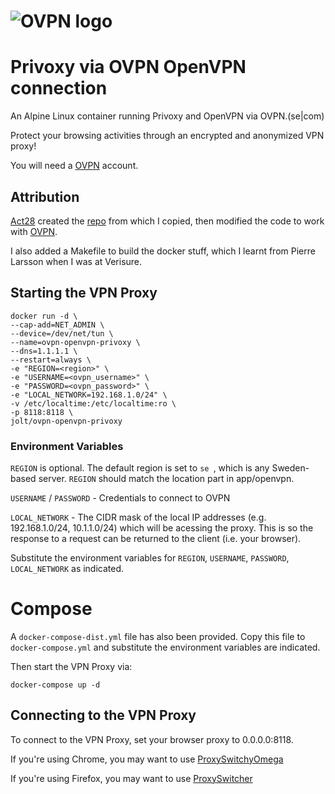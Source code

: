 # ![OVPN logo](https://www.ovpn.com/images/logos/logo.svg)

# Privoxy via OVPN OpenVPN connection
An Alpine Linux container running Privoxy and OpenVPN via OVPN.(se|com)

Protect your browsing activities through an encrypted and anonymized VPN proxy!

You will need a [OVPN](https://www.ovpn.se) account. 

## Attribution
[Act28](https://github.com/act28) created the [repo](https://github.com/act28/pia-openvpn-proxy) from which I copied, then modified the code to work with [OVPN](https://ovpn.se).

I also added a Makefile to build the docker stuff, which I learnt from Pierre Larsson when I was at Verisure.

## Starting the VPN Proxy

```Shell
docker run -d \
--cap-add=NET_ADMIN \
--device=/dev/net/tun \
--name=ovpn-openvpn-privoxy \
--dns=1.1.1.1 \ 
--restart=always \
-e "REGION=<region>" \
-e "USERNAME=<ovpn_username>" \
-e "PASSWORD=<ovpn_password>" \
-e "LOCAL_NETWORK=192.168.1.0/24" \
-v /etc/localtime:/etc/localtime:ro \
-p 8118:8118 \
jolt/ovpn-openvpn-privoxy 
```

### Environment Variables
`REGION` is optional. The default region is set to `se `, which is any Sweden-based server. `REGION` should match the location part in app/openvpn.

`USERNAME` / `PASSWORD` - Credentials to connect to OVPN

`LOCAL_NETWORK` - The CIDR mask of the local IP addresses (e.g. 192.168.1.0/24, 10.1.1.0/24) which will be acessing the proxy. This is so the response to a request can be returned to the client (i.e. your browser).

Substitute the environment variables for `REGION`, `USERNAME`, `PASSWORD`, `LOCAL_NETWORK` as indicated.

# Compose

A `docker-compose-dist.yml` file has also been provided. Copy this file to `docker-compose.yml` and substitute the environment variables are indicated.

Then start the VPN Proxy via:

```Shell
docker-compose up -d
```

## Connecting to the VPN Proxy

To connect to the VPN Proxy, set your browser proxy to 0.0.0.0:8118.

If you're using Chrome, you may want to use [ProxySwitchyOmega](https://chrome.google.com/webstore/detail/proxy-switchyomega/padekgcemlokbadohgkifijomclgjgif)

If you're using Firefox, you may want to use [ProxySwitcher](https://addons.mozilla.org/en-US/firefox/addon/proxy-switcher/)
